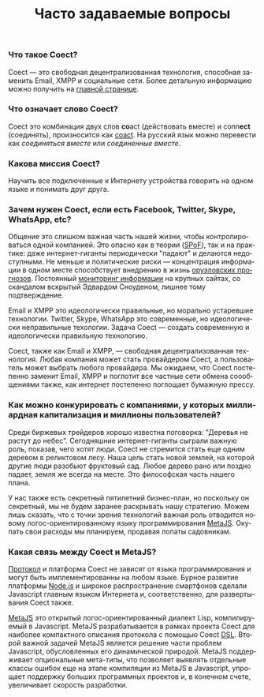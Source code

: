 ﻿---
layout: 'default'
slug: 'faq'
lang: 'ru'
url: '/ru/faq/'
title: 'Часто задаваемые вопросы'
head: 'ЧаВО'
---

### Что такое Coect?

Coect&nbsp;&mdash; это свободная децентрализованная технология, способная заменить Email,
XMPP и социальные сети. Более детальную информацию можно получить на [главной странице](../).

### Что означает слово Coect?

Coect это комбинация двух слов **co**act (действовать вместе) и conn**ect**
(соединять), произносится как
[coact](http://dictionary.reference.com/browse/coact). На русский язык можно
перевести как _соединяться вместе_ или _соединенные вместе_.

### Какова миссия Coect?

Научить все подключенные к Интернету устройства говорить на одном языке и
понимать друг друга.


### Зачем нужен Coect, если есть Facebook, Twitter, Skype, WhatsApp, etc?

Общение это слишком важная часть нашей жизни, чтобы контролироваться одной
кoмпанией. Это опасно как в теории ([SPoF](http://en.wikipedia.org/wiki/Single_point_of_failure)), так и на практике:
даже интернет-гиганты периодически "падают" и делаются
недоступными. Не меньше и политические риски&nbsp;&mdash; концентрация
информации в одном месте способствует внедрению в жизнь [оруэловских
прогнозов](http://en.wikipedia.org/wiki/Nineteen_Eighty-Four). Постоянный [мониторинг
информации](http://en.wikipedia.org/wiki/PRISM) на
крупных сайтах, со скандалом вскрытый Эдвардом Сноуденом, лишнее тому подтверждение.

Email и XMPP это идеологически правильные, но морально устаревшие технологии. Twitter,
Skype, WhatsApp это современные, но идеологически неправильные техологии. Задача
Coect&nbsp;&mdash; создать современную и идеологически правильную технологию.

Coect, также как Email и XMPP,&nbsp;&mdash; свободная децентрализованная
технология. Любая компания может стать провайдером Coect, а пользователь может
выбрать любого провайдера. Мы ожидаем, что Coect постепенно заменит Email,
XMPP и поглотит все частные сети обмена соообщениями также, как интернет
постепенно поглощает бумажную прессу.

### Как можно конкурировать с компаниями, у которых миллиардная капитализация и миллионы пользователей?

Cреди биржевых трейдеров хорошо известна поговорка: "Деревья не растут до небес". Сегодняшние интернет-гиганты сыграли важную роль, показав, чего хотят люди. Coect не стремится стать
еще одним деревом в реликтовом лесу. Наша цель стать новой землей, на которой другие люди разобьют фруктовый сад.
Любое дерево рано или поздно падает, земля же всегда на месте. Это философская часть нашего плана.

У нас также есть секретный пятилетний бизнес-план, но поскольку он секретный, мы не будем заранее раскрывать нашу
стратегию. Можем лишь сказать, что с точки зрения технологий важная роль
отводится новому логос-ориентированному языку программирования [MetaJS](../metajs/). Окупать свои расходы
мы планируем, продавая лопаты садовникам.

### Какая связь между Coect и MetaJS?

[Протокол](./protocol/) и платформа Coect не зависят от языка программирования и
могут быть имплементированны на любом языке. Бурное развитие платформы
[Node.js](http://www.nodejs.org) и широкое распространение смартфонов сделали
Javascript главным языком Интернета и, соответственно, для развертывания Coect также.

[MetaJS](./metajs/) это открытый логос-ориентированный диалект Lisp,
компилируемый в Javascript. MetaJS разрабатывается в рамках проекта Coect для
наиболее компактного описания протокола с помощью Coect
[DSL](http://en.wikipedia.org/wiki/Domain-specific_language). Второй важной
задачей MetaJS является решение части проблем Javascript, обусловленных его
динамической природой. MetaJS поддерживает опциональные мета-типы, что позволяет
выявлять отдельные классы ошибок еще на этапе компиляции из MetaJS в Javascript,
упрощает поддержку больших программных проектов и, в конечном счете, увеличивает
скорость разработки.
